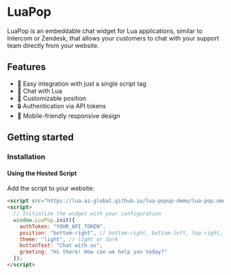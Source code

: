 # LuaPop

LuaPop is an embeddable chat widget for Lua applications, similar to Intercom or Zendesk, that allows your customers to chat with your support team directly from your website.

## Features

- 🚀 Easy integration with just a single script tag
- 💬 Chat with Lua
- 🎨 Customizable position
- 🔒 Authentication via API tokens
- 📱 Mobile-friendly responsive design

## Getting started

### Installation

#### Using the Hosted Script

Add the script to your website:

```html
<script src="https://lua-ai-global.github.io/lua-popup-demo/lua-pop.umd.js"></script>
<script>
  // Initialize the widget with your configuration
  window.LuaPop.init({
    authToken: "YOUR_API_TOKEN",
    position: "bottom-right", // bottom-right, bottom-left, top-right, top-left
    theme: "light", // light or dark
    buttonText: "Chat with us",
    greeting: "Hi there! How can we help you today?"
  });
</script>
```
